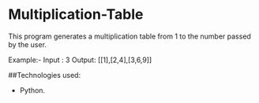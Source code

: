 # Multiplication-Table

This program generates a multiplication table from 1 to the number passed by the user.

Example:- 
Input : 3
Output: [[1],[2,4],[3,6,9]]

##Technologies used:
- Python.
